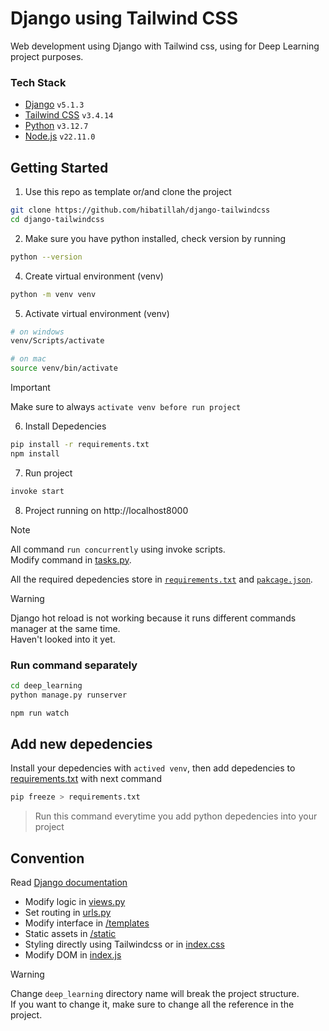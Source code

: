 # Django using Tailwind CSS

Web development using Django with Tailwind css, using for Deep Learning project purposes.

### Tech Stack

- [Django](https://www.djangoproject.com) `v5.1.3`
- [Tailwind CSS](https://tailwindcss.com) `v3.4.14`
- [Python](https://www.python.org) `v3.12.7`
- [Node.js](https://nodejs.org/) `v22.11.0`

## Getting Started

1. Use this repo as template or/and clone the project

```bash
git clone https://github.com/hibatillah/django-tailwindcss
cd django-tailwindcss
```

2. Make sure you have python installed, check version by running

```bash
python --version
```

4. Create virtual environment (venv)

```bash
python -m venv venv
```

5. Activate virtual environment (venv)

```bash
# on windows
venv/Scripts/activate

# on mac
source venv/bin/activate
```

> [!IMPORTANT]
> Make sure to always `activate venv before run project`

6. Install Depedencies

```bash
pip install -r requirements.txt
npm install
```

7. Run project

```bash
invoke start
```

8. Project running on http://localhost8000

> [!NOTE]
> All command `run concurrently` using invoke scripts. <br>
> Modify command in [tasks.py](/tasks.py).
>
> All the required depedencies store in [`requirements.txt`](/requirements.txt) and [`pakcage.json`](/package.json).

> [!WARNING]
> Django hot reload is not working because it runs different commands manager at the same time. <br>
> Haven't looked into it yet.

### Run command separately

```bash
cd deep_learning
python manage.py runserver
```

```bash
npm run watch
```

## Add new depedencies

Install your depedencies with `actived venv`, then add depedencies to [requirements.txt](/requirements.txt) with next command

```bash
pip freeze > requirements.txt
```

> Run this command everytime you add python depedencies into your project

## Convention

Read [Django documentation](https://docs.djangoproject.com)

- Modify logic in [views.py](/deep_learning/deep_learning/views.py)
- Set routing in [urls.py](/deep_learning/deep_learning/urls.py)
- Modify interface in [/templates](/deep_learning/templates)
- Static assets in [/static](/deep_learning/static)
- Styling directly using Tailwindcss or in [index.css](/deep_learning/static/css/index.css)
- Modify DOM in [index.js](/deep_learning/static/js/index.js)

> [!WARNING]
> Change `deep_learning` directory name will break the project structure. <br>
> If you want to change it, make sure to change all the reference in the project.